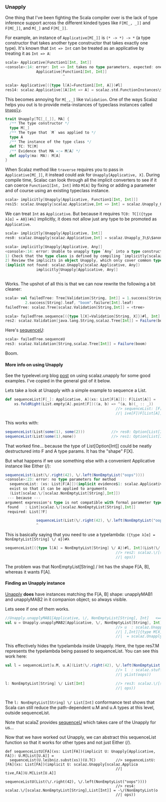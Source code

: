 
### Unapply

One thing that I've been fighting the Scala compiler over is the lack of type inference support across the different kinded types like `F[M[_, _]]` and `F[M[_]]`, and `M[_]` and `F[M[_]]`.

For example, an instance of `Applicative[M[_]]` is `(* -> *) -> *` (a type constructor that takes another type constructor that takes exactly one type). It's known that `Int => Int` can be treated as an applicative by treating it as `Int => A`:

```scala
scala> Applicative[Function1[Int, Int]]
<console>:14: error: Int => Int takes no type parameters, expected: one
              Applicative[Function1[Int, Int]]
                          ^

scala> Applicative[({type l[A]=Function1[Int, A]})#l]
res14: scalaz.Applicative[[A]Int => A] = scalaz.std.FunctionInstances\$\$anon\$2@56ae78ac
```

This becomes annoying for `M[_,_]` like `Validation`. One of the ways Scalaz helps you out is to provide meta-instances of typeclass instances called [`Unapply`]($scalazBaseUrl$/core/src/main/scala/scalaz/Unapply.scala).

```scala
trait Unapply[TC[_[_]], MA] {
  /** The type constructor */
  type M[_]
  /** The type that `M` was applied to */
  type A
  /** The instance of the type class */
  def TC: TC[M]
  /** Evidence that MA =:= M[A] */
  def apply(ma: MA): M[A]
}
```

When Scalaz method like `traverse` requires you to pass in `Applicative[M[_]]`, it instead could ask for `Unapply[Applicative, X]`. During compile time, Scalac can look through all the implicit converters to see if it can coerce `Function1[Int, Int]` into `M[A]` by fixing or adding a parameter and of course using an existing typeclass instance.

```scala
scala> implicitly[Unapply[Applicative, Function1[Int, Int]]]
res15: scalaz.Unapply[scalaz.Applicative,Int => Int] = scalaz.Unapply_0\$\$anon\$9@2e86566f
```

We can treat `Int` as `Applicative`. But because it requires `TC0: TC[({type λ[α] = A0})#λ]` implicitly, it does not allow just any type to be promoted as `Applicative`.

```scala
scala> implicitly[Unapply[Applicative, Int]]
res0: scalaz.Unapply[scalaz.Applicative,Int] = scalaz.Unapply_3\$\$anon\$1@5179dc20

scala> implicitly[Unapply[Applicative, Any]]
<console>:14: error: Unable to unapply type `Any` into a type constructor of kind `M[_]` that is classified by the type class `scalaz.Applicative`
1) Check that the type class is defined by compiling `implicitly[scalaz.Applicative[<type constructor>]]`.
2) Review the implicits in object Unapply, which only cover common type 'shapes'
(implicit not found: scalaz.Unapply[scalaz.Applicative, Any])
              implicitly[Unapply[Applicative, Any]]
                        ^
```

Works. The upshot of all this is that we can now rewrite the following a bit cleaner:

```scala
scala> val failedTree: Tree[Validation[String, Int]] = 1.success[String].node(
         2.success[String].leaf, "boom".failure[Int].leaf)
failedTree: scalaz.Tree[scalaz.Validation[String,Int]] = <tree>

scala> failedTree.sequence[({type l[X]=Validation[String, X]})#l, Int]
res2: scalaz.Validation[java.lang.String,scalaz.Tree[Int]] = Failure(boom)
```

Here's [sequenceU]($scalazBaseUrl$/core/src/main/scala/scalaz/Traverse.scala):

```scala
scala> failedTree.sequenceU
res3: scalaz.Validation[String,scalaz.Tree[Int]] = Failure(boom)
```

Boom.

#### More info on using Unapply ####

See the typelevel.org blog [post](http://typelevel.org/blog/2013/09/11/using-scalaz-Unapply.html) on using scalaz.unapply for some good examples. I've copied in the general gist of it below.

Lets take a look at Unapply with a simple example to sequence a List.

```scala
def sequenceList[F[_]: Applicative, A](xs: List[F[A]]): F[List[A]] =
    xs.foldRight(List.empty[A].point[F])((a, b) => ^(a, b)(_ :: _))
                                                  //> sequenceList: [F[_], A](xs: List[F[A]])(implicit evidence$2: scalaz.Applicat
                                                  //| ive[F])F[List[A]]
```

This works with:

```scala
sequenceList(List(some(1), some(2)))            //> res0: Option[List[Int]] = Some(List(1, 2))
sequenceList(List(some(1),none))                //> res1: Option[List[Int]] = None
```

That worked fine... because the type of List[Option[Int]] could be neatly destructured into F and A type params. It has the "shape" F[X].

But what happens if we use something else with a convenient Applicative instance like Either (\/):

```scala
sequenceList(List(\/.right(42), \/.left(NonEmptyList("oops"))))
<console>:23: error: no type parameters for method 
  sequenceList: (xs: List[F[A]])(implicit evidence$1: scalaz.Applicative[F])F[List[A]]
  exist so that it can be applied to arguments
  (List[scalaz.\/[scalaz.NonEmptyList[String],Int]])
 --- because ---
argument expression's type is not compatible with formal parameter type;
 found   : List[scalaz.\/[scalaz.NonEmptyList[String],Int]]
 required: List[?F]

              sequenceList(List(\/.right(42), \/.left(NonEmptyList("oops"))))
              ^
```

This is basically saying that you need to use a typelambda: ```({type λ[α] = NonEmptyList[String] \/ α})#λ```

```scala
sequenceList[({type l[A] = NonEmptyList[String] \/ A})#l, Int](List(\/.right(42), \/.left(NonEmptyList("oops"))))
                                                  //> res2: scalaz.\/[scalaz.NonEmptyList[String],List[Int]] = -\/(NonEmptyList(o
                                                  //| ops))
```

The problem was that NonEmptyList[String] \/ Int has the shape F[A, B], whereas it wants F[A].

#### Finding an Unapply instance ####

[Unapply]($scalazBaseUrl$/core/src/main/scala/scalaz/Unapply.scala#L210) __does__ have instances matching the F[A, B] shape: unapplyMAB1 and unapplyMAB2 in it companion object; so always visible.

Lets seee if one of them works.

```scala
//Unapply.unapplyMAB1[Applicative, \/, NonEmptyList[String], Int]   <=== Either is right-biased so this one doesn't apply
val u = Unapply.unapplyMAB2[Applicative, \/, NonEmptyList[String], Int]
                                                  //> u  : scalaz.Unapply[scalaz.Applicative,scalaz.\/[scalaz.NonEmptyList[String
                                                  //| ],Int]]{type M[X] = scalaz.\/[scalaz.NonEmptyList[String],X]; type A = Int}
                                                  //|  = scalaz.Unapply_0$$anon$13@6bba7d61
```

This effectively hides the typelambda inside Unapply.
Here, the type res7.M represents the typelambda being passed to sequenceList. You can see this work here:

```scala
val l = sequenceList[u.M, u.A](List(\/.right(42), \/.left(NonEmptyList("oops"))))
                                                  //> l  : scalaz.stuff.unapply.u.M[List[scalaz.stuff.unapply.u.A]] = -\/(NonEmpt
                                                  //| yList(oops))

l: NonEmptyList[String] \/ List[Int]              //> res3: scalaz.\/[scalaz.NonEmptyList[String],List[Int]] = -\/(NonEmptyList(o
                                                  //| ops))
                                                  
```

The ```l: NonEmptyList[String] \/ List[Int]``` conformance test shows that Scala can still reduce the path-dependent u.M and u.A types at this level, outside sequenceList.

Note that scalaZ provides [sequenceU]($scalazBaseUrl$/core/src/main/scala/scalaz/Traverse.scala#L108) which takes care of the Unapply for us...

Now that we have worked out Unapply, we can abstract this sequenceList function so that it works for other types and not just Either (\/).

```
def sequenceListU[FA](xs: List[FA])(implicit U: Unapply[Applicative, FA]): U.M[List[U.A]] =
  sequenceList(U.leibniz.subst(xs))(U.TC)         //> sequenceListU: [FA](xs: List[FA])(implicit U: scalaz.Unapply[scalaz.Applica
                                                  //| tive,FA])U.M[List[U.A]]

sequenceListU(List(\/.right(42), \/.left(NonEmptyList("oops"))))
                                                  //> res4: scalaz.\/[scalaz.NonEmptyList[String],List[Int]] = -\/(NonEmptyList(o
                                                  //| ops))

```
